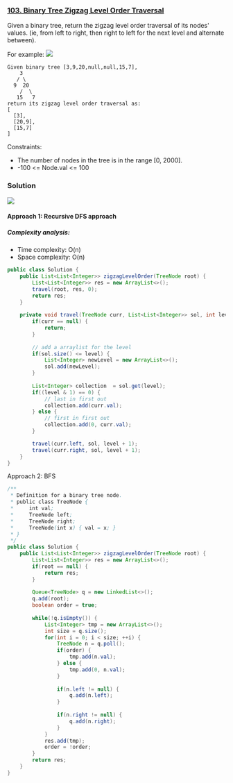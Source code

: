 ### [103. Binary Tree Zigzag Level Order Traversal](https://leetcode.com/problems/binary-tree-zigzag-level-order-traversal)

Given a binary tree, return the zigzag level order traversal of its nodes' values. (ie, from left to right, then right to left for the next level and alternate between).

For example:
![](https://assets.leetcode.com/uploads/2021/02/19/tree1.jpg)
```
Given binary tree [3,9,20,null,null,15,7],
    3
   / \
  9  20
    /  \
   15   7
return its zigzag level order traversal as:
[
  [3],
  [20,9],
  [15,7]
]
```
Constraints:

- The number of nodes in the tree is in the range [0, 2000].
- -100 <= Node.val <= 100


### Solution
![](https://leetcode.com/problems/binary-tree-zigzag-level-order-traversal/Figures/103/103_BFS.png)


#### Approach 1: Recursive DFS approach

##### Complexity analysis:
- Time complexity: O(n)
- Space complexity: O(n)

```java
public class Solution {
    public List<List<Integer>> zigzagLevelOrder(TreeNode root) {
        List<List<Integer>> res = new ArrayList<>();
        travel(root, res, 0);
        return res;
    }
    
    private void travel(TreeNode curr, List<List<Integer>> sol, int level) {
        if(curr == null) {
            return;
        }
        
        // add a arraylist for the level
        if(sol.size() <= level) {
            List<Integer> newLevel = new ArrayList<>();
            sol.add(newLevel);
        }
        
        List<Integer> collection  = sol.get(level);
        if((level & 1) == 0) {
            // last in first out
            collection.add(curr.val);
        } else {
            // first in first out
            collection.add(0, curr.val);
        }

        travel(curr.left, sol, level + 1);
        travel(curr.right, sol, level + 1);
    }
}
```


Approach 2: BFS

```java
/**
 * Definition for a binary tree node.
 * public class TreeNode {
 *     int val;
 *     TreeNode left;
 *     TreeNode right;
 *     TreeNode(int x) { val = x; }
 * }
 */
public class Solution {
    public List<List<Integer>> zigzagLevelOrder(TreeNode root) {
        List<List<Integer>> res = new ArrayList<>();
        if(root == null) {
            return res;
        }
        
        Queue<TreeNode> q = new LinkedList<>();
        q.add(root);
        boolean order = true;
        
        while(!q.isEmpty()) {
            List<Integer> tmp = new ArrayList<>();
            int size = q.size();
            for(int i = 0; i < size; ++i) {
                TreeNode n = q.poll();
                if(order) {
                    tmp.add(n.val);
                } else {
                    tmp.add(0, n.val);
                }
            
                if(n.left != null) {
                    q.add(n.left);
                }
            
                if(n.right != null) {
                    q.add(n.right);
                }
            }
            res.add(tmp);
            order = !order;
        }
        return res;
    }
}
```